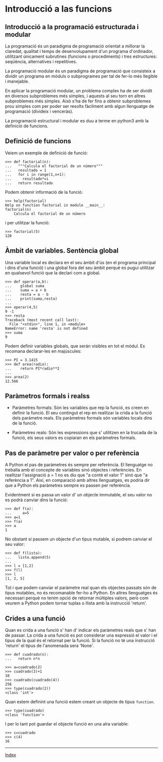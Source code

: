 # Introducció a las funcions

## Introducció a la programació estructurada i modular

La programació és un paradigma de programació orientat a millorar la claredat, qualitat i temps de desenvolupament d'un programa d'ordinador, utilitzant únicament subrutines (funcions o procediments) i tres estructures: seqüència, alternatives i repetitives. 

La programació modular és un paradigma de programació que consisteix a dividir un programa en mòduls o subprogrames per tal de fer-lo més llegible i manejable.

En aplicar la programació modular, un problema complex ha de ser dividit en diversos subproblemes més simples, i aquests al seu torn en altres subproblemes més simples. Això s'ha de fer fins a obtenir subproblemes prou simples com per poder ser resolts fàcilment amb algun llenguatge de programació (divideix i venceràs).

La programació estructural i modular es duu a terme en python3 amb la definició de funcions.


## Definició de funcions

Veiem un exemple de definició de funció:

	>>> def factorial(n):
	...   """Calcula el factorial de un número"""
	...   resultado = 1
	...   for i in range(1,n+1):
	...     resultado*=i
	...   return resultado

Podem obtenir informació de la funció:

	>>> help(factorial)
	Help on function factorial in module __main__:
	factorial(n)
    	Calcula el factorial de un número

i per utilitzar la funció:

	>>> factorial(5)
	120

## Àmbit de variables. Sentència global

Una variable local es declara en el seu àmbit d'ús (en el programa principal i dins d'una funció) i una global fora del seu àmbit perquè es pugui utilitzar en qualsevol funció que la declari com a global.

	>>> def operar(a,b):
	...    global suma
	...    suma = a + b
	...    resta = a - b
	...    print(suma,resta)
	... 
	>>> operar(4,5)
	9 -1
	>>> resta
	Traceback (most recent call last):
	  File "<stdin>", line 1, in <module>
	NameError: name 'resta' is not defined
	>>> suma
	9

Podem definir variables globals, que serán visibles en tot el mòdul. Es recomana declarar-les en majúscules:

	>>> PI = 3.1415
	>>> def area(radio):
	...    return PI*radio**2
	... 
	>>> area(2)
	12.566


## Paràmetros formals i realss

* Paràmetres formals: Són les variables que rep la funció, es creen en definir la funció. El seu contingut el rep en realitzar la crida a la funció dels paràmetre reals. Els paràmetres formals són variables locals dins de la funció.

* Paràmetres reals: Són les expressions que s' utilitzen en la trucada de la funció, els seus valors es copiaran en els paràmetres formals.


## Pas de paràmetre per valor o per referència

A Python el pas de paràmetres és sempre per referència. El llenguatge no treballa amb el concepte de variables sinó objectes i referències. En realitzar l'assignació a = 1 no es diu que "a conté el valor 1" sinó que "a referència a 1". Així, en comparació amb altres llenguatges, es podria dir que a Python els paràmetres sempre es passen per referència.

Evidentment si es passa un valor d' un objecte immutable, el seu valor no es podrà canviar dins la funció:


	>>> def f(a):
	...     a=5
	>>> a=1
	>>> f(a)
	>>> a
	1

No obstant si passem un objecte d'un tipus mutable, si podrem canviar el seu valor:

	>>> def f(lista):
	...   lista.append(5)
	... 
	>>> l = [1,2]
	>>> f(l)
	>>> l
	[1, 2, 5]

Tot i que podem canviar el paràmetre real quan els objectes passats són de tipus mutables, no és recomanable fer-ho a Python. En altres llenguatges és necessari perquè no tenim opció de retornar múltiples valors, però com veurem a Python podem tornar tuplas o llista amb la instrucció 'return'.

## Crides a una funció

Quan es crida a una funció s' han d' indicar els paràmetres reals que s' han de passar. La crida a una funció es pot considerar una expressió el valor i el tipus de la qual és el retornat per la funció. Si la funció no té una instrucció 'return' el tipus de l'anomenada sera 'None'.


	>>> def cuadrado(n):
	...   return n*n
	
	>>> a=cuadrado(2)
	>>> cuadrado(3)+1
	10
	>>> cuadrado(cuadrado(4))
	256
	>>> type(cuadrado(2))
	<class 'int'>

Quan estem definint una funció estem creant un objecte de tipus `function`.

	>>> type(cuadrado)
	<class 'function'>

I per lo tant pot guardar el objecte funció en una alra variable:

	>>> c=cuadrado
	>>> c(4)
	16

***
[Index](../../../README.md)
